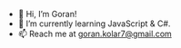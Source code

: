 - 👋 Hi, I’m Goran!
- 🌱 I’m currently learning JavaScript & C#.
- 📫 Reach me at goran.kolar7@gmail.com



<!---
GoranK89/GoranK89 is a ✨ special ✨ repository because its `README.md` (this file) appears on your GitHub profile.
You can click the Preview link to take a look at your changes.
--->
